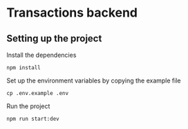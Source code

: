 # Transactions backend

## Setting up the project

Install the dependencies
```
npm install
```

Set up the environment variables by copying the example file
```
cp .env.example .env
```

Run the project
```
npm run start:dev
```

